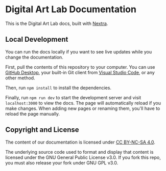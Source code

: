 # Digital Art Lab Documentation 

This is the Digital Art Lab docs, built with [Nextra](https://nextra.site).

## Local Development

You can run the docs locally if you want to see live updates while you change the documentation.

First, pull the contents of this repository to your computer. You can use [GitHub Desktop](https://desktop.github.com/), your built-in Git client from [Visual Studio Code](https://code.visualstudio.com/), or any other method.

Then, run `npm install` to install the dependencies.

Finally, run `npm run dev` to start the development server and visit `localhost:3000` to view the docs. The page will automatically reload if you make changes. When adding new pages or renaming them, you'll have to reload the page manually.

## Copyright and License

The content of our documentation is licensed under [CC BY-NC-SA 4.0](https://creativecommons.org/licenses/by-nc-sa/4.0/).

The underlying source code used to format and display that content is licensed under the GNU General Public License v3.0. If you fork this repo, you must also release your fork under GNU GPL v3.0.
